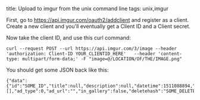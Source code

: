 title: Upload to imgur from the unix command line
tags: unix,imgur

First, go to https://api.imgur.com/oauth2/addclient and register as a client. Create a new client and you'll eventually get a Client ID and a Client secret.

Now take the client ID, and use this curl command:

```
curl --request POST --url https://api.imgur.com/3/image --header 'authorization: Client-ID YOUR_CLIENTID_HERE'   --header 'content-type: multipart/form-data;' -F "image=@/LOCATION/OF/THE/IMAGE.png"
```

You should get some JSON back like this:

```
{"data":{"id":"SOME_ID","title":null,"description":null,"datetime":1511088894,"type":"image\/png","animated":false,"width":256,"height":256,"size":7541,"views":0,"bandwidth":0,"vote":null,"favorite":false,"nsfw":null,"section":null,"account_url":null,"account_id":0,"is_ad":false,"in_most_viral":false,"has_sound":false,"tags":[],"ad_type":0,"ad_url":"","in_gallery":false,"deletehash":"SOME_DELETE_HASH","name":"","link":"https:\/\/i.imgur.com\/THE_URL.png"},"success":true,"status":200}
```

